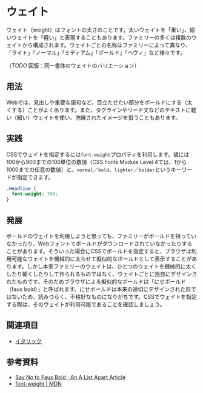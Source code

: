 # ウェイト

ウェイト（weight）はフォントの太さのことです。太いウェイトを「重い」、細いウェイトを「軽い」と表現することもあります。ファミリーの多くは複数のウェイトから構成されます。ウェイトごとの名称はファミリーによって異なり、「ライト」「ノーマル」「ミディアム」「ボールド」「ヘヴィ」など様々です。

（*TODO* 図版：同一書体のウェイトのバリエーション）

## 用法

Webでは、見出しや重要な語句など、目立たせたい部分をボールドにする（太くする）ことがよくあります。また、タグラインやリード文などのテキストに軽い（細い）ウェイトを使い、洗練されたイメージを狙うこともあります。

## 実践

CSSでウェイトを指定するには`font-weight`プロパティを利用します。値には100から900までの100単位の数値（CSS Fonts Module Level 4では、1から1000までの任意の数値）と、`normal`／`bold`、`lighter`／`bolder`というキーワードが指定できます。

```css
.Headline {
  font-weight: 700;
}
```

## 発展

ボールドのウェイトを利用しようと思っても、ファミリーがボールドを持っていなかったり、Webフォントでボールドがダウンロードされていなかったりすることがあります。そういった場合にCSSでボールドを指定すると、ブラウザは利用可能なウェイトを機械的に太らせて擬似的なボールドとして表示することがあります。しかし本来ファミリーのウェイトは、ひとつのウェイトを機械的に太くしたり細くしたりして作られるものではなく、ウェイトごとに独自にデザインされたものです。そのためブラウザによる擬似的なボールドは「にせボールド（faux bold）」と呼ばれます。にせボールドは本来の適切にデザインされた形ではないため、読みづらく、不格好なものになりがちです。CSSでウェイトを指定する際は、そのウェイトが利用可能であることを確認しましょう。

## 関連項目

- [イタリック](./italic.md)

## 参考資料

- [Say No to Faux Bold · An A List Apart Article](https://alistapart.com/article/say-no-to-faux-bold)
- [font-weight | MDN](https://developer.mozilla.org/ja/docs/Web/CSS/font-weight)
